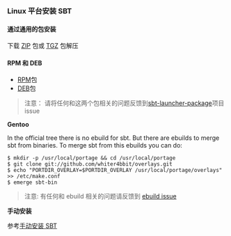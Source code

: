 ### Linux 平台安装 SBT

#### 通过通用的包安装

下载 [ZIP][down-zip] 包或 [TGZ][down-tgz] 包解压

#### RPM 和 DEB

* [RPM][down-rpm]包
* [DEB][down-deb]包


> 注意： 请将任何和这两个包相关的问题反馈到[sbt-launcher-package][sbt-launcher]项目 issue

**Gentoo**

In the official tree there is no ebuild for sbt. But there are ebuilds to merge sbt from binaries. To merge sbt from this ebuilds you can do:

```
$ mkdir -p /usr/local/portage && cd /usr/local/portage
$ git clone git://github.com/whiter4bbit/overlays.git
$ echo "PORTDIR_OVERLAY=$PORTDIR_OVERLAY /usr/local/portage/overlays" >> /etc/make.conf
$ emerge sbt-bin
```

> 注意: 有任何和 ebuild 相关的问题请反馈到 [ebuild issue][ebuild]


**手动安装**

参考[手动安装 SBT](install_sbt_manual.html)

[down-zip]:(https://dl.bintray.com/sbt/native-packages/sbt/0.13.6/sbt-0.13.6.zip)
[down-tgz]:(https://dl.bintray.com/sbt/native-packages/sbt/0.13.6/sbt-0.13.6.tgz)
[ebuild]:(https://github.com/whiter4bbit/overlays/issues)
[sbt-launcher]:(https://github.com/sbt/sbt-launcher-package)
[down-rpm]:(https://dl.bintray.com/sbt/rpm/sbt-0.13.6.rpm)
[down-deb]:(https://dl.bintray.com/sbt/debian/sbt-0.13.6.deb)

